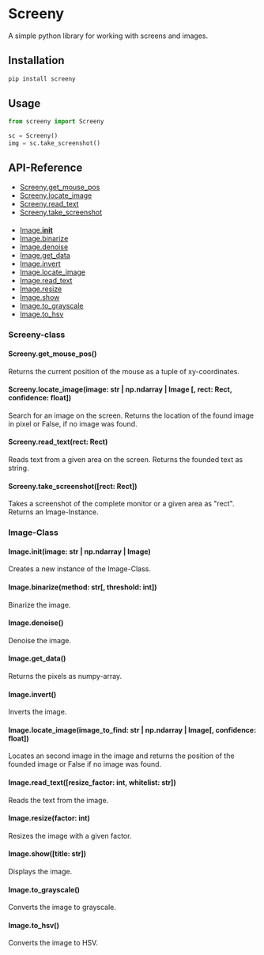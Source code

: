 # Screeny
A simple python library for working with screens and images.

## Installation

```sh
pip install screeny
```

## Usage

```python
from screeny import Screeny

sc = Screeny()
img = sc.take_screenshot()
```

## API-Reference

* [Screeny.get_mouse_pos](#screenyget_mouse_pos)
* [Screeny.locate_image](#screenylocate_imageimage-str--npndarray--image--rect-rect-confidence-float)
* [Screeny.read_text](#screenyread_textrect-rect)
* [Screeny.take_screenshot](#screenytake_screenshotrect-rect)
####
* [Image.__init__](#imageinitimage-str--npndarray--image)
* [Image.binarize](#imagebinarizemethod-str-threshold-int)
* [Image.denoise](#imagedenoise)
* [Image.get_data](#imageget_data)
* [Image.invert](#imageinvert)
* [Image.locate_image](#imagelocate_imageimage_to_find-str--npndarray--image-confidence-float)
* [Image.read_text](#imageread_textresize_factor-int-whitelist-str)
* [Image.resize](#imageresizefactor-int)
* [Image.show](#imageshowtitle-str)
* [Image.to_grayscale](#imageto_grayscale)
* [Image.to_hsv](#imageto_hsv)

### Screeny-class

#### Screeny.get_mouse_pos()
        
Returns the current position of the mouse as a tuple of xy-coordinates.

#### Screeny.locate_image(image: str | np.ndarray | Image [, rect: Rect, confidence: float])

Search for an image on the screen. Returns the location of the found image in pixel or False, if no image was found.

#### Screeny.read_text(rect: Rect)

Reads text from a given area on the screen. Returns the founded text as string.

#### Screeny.take_screenshot([rect: Rect])

Takes a screenshot of the complete monitor or a given area as "rect". Returns an Image-Instance.

### Image-Class

#### Image.__init__(image: str | np.ndarray | Image)

Creates a new instance of the Image-Class.

#### Image.binarize(method: str[, threshold: int])

Binarize the image.

#### Image.denoise()

Denoise the image.

#### Image.get_data()

Returns the pixels as numpy-array.

#### Image.invert()

Inverts the image.

#### Image.locate_image(image_to_find: str | np.ndarray | Image[, confidence: float])

Locates an second image in the image and returns the position of the founded image or False if no image was found.

#### Image.read_text([resize_factor: int, whitelist: str])

Reads the text from the image.

#### Image.resize(factor: int)

Resizes the image with a given factor.

#### Image.show([title: str])

Displays the image.

#### Image.to_grayscale()

Converts the image to grayscale.

#### Image.to_hsv()

Converts the image to HSV.
